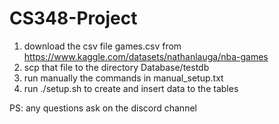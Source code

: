 # CS348-Project

1) download the csv file games.csv from https://www.kaggle.com/datasets/nathanlauga/nba-games
2) scp that file to the directory Database/testdb
2) run manually the commands in manual_setup.txt
3) run ./setup.sh to create and insert data to the tables

PS: any questions ask on the discord channel
